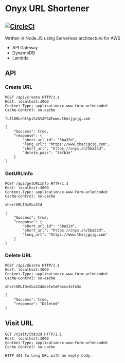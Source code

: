 # Onyx URL Shortener
[![CircleCI](https://circleci.com/gh/ScreenShottr/Onyx.svg?style=svg)](https://circleci.com/gh/ScreenShottr/Onyx)
---
Written in Node.JS using Serverless architecture for AWS

* API Gateway
* DynamoDB
* Lambda

## API
### Create URL
```
POST /api/create HTTP/1.1
Host: localhost:3000
Content-Type: application/x-www-form-urlencoded
Cache-Control: no-cache

fullURL=https%3A%2F%2Fwww.thecjgcjg.com
```
```
{
    "Success": true,
    "response": {
        "short_url_id": "5ba32d",
        "long_url": "https://www.thecjgcjg.com",
        "short_url": "https://onyx.sh/5ba32d",
        "delete_pass": "3efb3e"
    }
}
```

### GetURLInfo
```
POST /api/getURLInfo HTTP/1.1
Host: localhost:3000
Content-Type: application/x-www-form-urlencoded
Cache-Control: no-cache

shortURLID=5ba32d
```
```
{
    "Success": true,
    "response": {
        "short_url_id": "5ba32d",
        "short_url": "https://onyx.sh/5ba32d",
        "long_url": "https://www.thecjgcjg.com"
    }
}
```

### Delete URL
```
POST /api/delete HTTP/1.1
Host: localhost:3000
Content-Type: application/x-www-form-urlencoded
Cache-Control: no-cache

shortURLID=5ba32d&deletePass=3efb3e
```
```
{
    "Success": true,
    "response": "Deleted"
}
```

## Visit URL
```
GET /visit/5ba32d HTTP/1.1
Host: localhost:3000
Content-Type: application/x-www-form-urlencoded
Cache-Control: no-cache
```
```
HTTP 301 to Long URL with an empty body.
```
